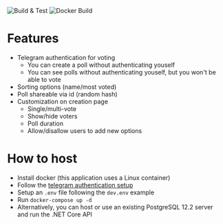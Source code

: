 ![Build & Test](https://github.com/valamistudio/vspoll.api/workflows/Build%20&%20Test/badge.svg)
![Docker Build](https://github.com/valamistudio/vspoll.api/workflows/Docker%20build/badge.svg)

# Features
- Telegram authentication for voting
  - You can create a poll without authenticating youself
  - You can see polls without authenticating youself, but you won't be able to vote
- Sorting options (name/most voted)
- Poll shareable via id (random hash)
- Customization on creation page
  - Single/multi-vote
  - Show/hide voters
  - Poll duration
  - Allow/disallow users to add new options
  
# How to host
- Install docker (this application uses a Linux container)
- Follow the [telegram authentication setup](https://core.telegram.org/widgets/login)
- Setup an `.env` file following the `dev.env` example
- Run `docker-compose up -d`
- Alternatively, you can host or use an existing PostgreSQL 12.2 server and run the .NET Core API

